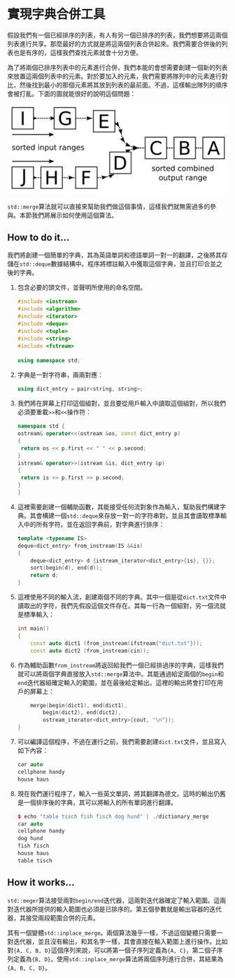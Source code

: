 # 實現字典合併工具

假設我們有一個已經排序的列表，有人有另一個已排序的列表，我們想要將這兩個列表進行共享。那麼最好的方式就是將這兩個列表合併起來。我們需要合併後的列表也是有序的，這樣我們查找元素就會十分方便。

為了將兩個已排序列表中的元素進行合併，我們本能的會想需要創建一個新的列表來放置這兩個列表中的元素。對於要加入的元素，我們需要將隊列中的元素進行對比，然後找到最小的那個元素將其放到列表的最前面。不過，這樣輸出隊列的順序會被打亂。下面的圖就能很好的說明這個問題：

![](../../images/chapter5/5-10-1.png)

`std::merge`算法就可以直接來幫助我們做這個事情，這樣我們就無需過多的參與。本節我們將展示如何使用這個算法。

## How to do it...

我們將創建一個簡單的字典，其為英語單詞和德語單詞一對一的翻譯，之後將其存儲在`std::deque`數據結構中。程序將標註輸入中獲取這個字典，並且打印合並之後的字典。

1. 包含必要的頭文件，並聲明所使用的命名空間。

   ```c++
   #include <iostream>
   #include <algorithm>
   #include <iterator>
   #include <deque>
   #include <tuple>
   #include <string>
   #include <fstream>
   
   using namespace std; 
   ```

2. 字典是一對字符串，兩兩對應：

   ```c++
   using dict_entry = pair<string, string>;
   ```

3. 我們將在屏幕上打印這個組對，並且要從用戶輸入中讀取這個組對，所以我們必須要重載`>>`和`<<`操作符：

   ```c++
   namespace std {
   ostream& operator<<(ostream &os, const dict_entry p)
   {
   	return os << p.first << " " << p.second;
   }
   istream& operator>>(istream &is, dict_entry &p)
   {
   	return is >> p.first >> p.second;
   }
   }
   ```

4. 這裡需要創建一個輔助函數，其能接受任何流對象作為輸入，幫助我們構建字典。其會構建一個`std::deque`來存放一對一的字符串對，並且其會讀取標準輸入中的所有字符。並在返回字典前，對字典進行排序：

   ```c++
   template <typename IS>
   deque<dict_entry> from_instream(IS &&is)
   {
       deque<dict_entry> d {istream_iterator<dict_entry>{is}, {}};
       sort(begin(d), end(d));
       return d;
   }
   ```

5. 這裡使用不同的輸入流，創建兩個不同的字典。其中一個是從`dict.txt`文件中讀取出的字符，我們先假設這個文件存在。其每一行為一個組對，另一個流就是標準輸入：

   ```c++
   int main()
   {
       const auto dict1 (from_instream(ifstream{"dict.txt"}));
       const auto dict2 (from_instream(cin));
   ```

6. 作為輔助函數`from_instream`將返回給我們一個已經排過序的字典，這樣我們就可以將兩個字典直接放入`std::merge`算法中。其能通過給定兩個的`begin`和`end`迭代器組確定輸入的範圍，並在最後給定輸出。這裡的輸出將會打印在用戶的屏幕上：

   ```c++
       merge(begin(dict1), end(dict1),
           begin(dict2), end(dict2),
           ostream_iterator<dict_entry>{cout, "\n"});
   }
   ```

7. 可以編譯這個程序，不過在運行之前，我們需要創建`dict.txt`文件，並且寫入如下內容：

   ```c++
   car auto
   cellphone handy
   house haus
   ```

8. 現在我們運行程序了，輸入一些英文單詞，將其翻譯為德文。這時的輸出仍舊是一個排序後的字典，其可以將輸入的所有單詞進行翻譯。

   ```c++
   $ echo "table tisch fish fisch dog hund" | ./dictionary_merge
   car auto
   cellphone handy
   dog hund
   fish fisch
   house haus
   table tisch
   ```

## How it works...

`std::meger`算法接受兩對`begin/end`迭代器，這兩對迭代器確定了輸入範圍。這兩對迭代器所提供的輸入範圍也必須是已排序的。第五個參數就是輸出容器的迭代器，其接受兩段範圍合併的元素。

其有一個變體`std::inplace_merge`。兩個算法幾乎一樣，不過這個變體只需要一對迭代器，並且沒有輸出，和其名字一樣，其會直接在輸入範圍上進行操作。比如對`{A, C, B, D}`這個序列來說，可以將第一個子序列定義為`{A, C}`，第二個子序列定義為`{B, D}`。使用`std::inplace_merge`算法將兩個序列進行合併，其結果為`{A, B, C, D}`。

